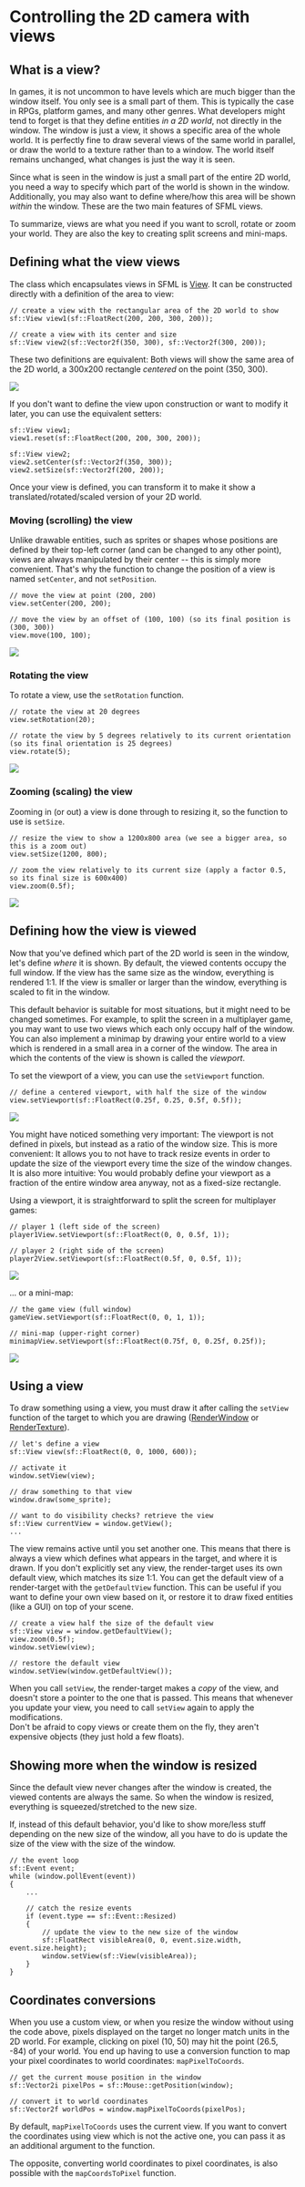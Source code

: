 # Controlling the 2D camera with views

## What is a view?

In games, it is not uncommon to have levels which are much bigger than the window itself. You only see is a small part of them. This is typically the case in RPGs, platform games, and many other genres. What developers might tend to forget is that they define entities *in a 2D world*, not directly in the window. The window is just a view, it shows a specific area of the whole world. It is perfectly fine to draw several views of the same world in parallel, or draw the world to a texture rather than to a window. The world itself remains unchanged, what changes is just the way it is seen. 

Since what is seen in the window is just a small part of the entire 2D world, you need a way to specify which part of the world is shown in the window. Additionally, you may also want to define where/how this area will be shown *within* the window. These are the two main features of SFML views. 

To summarize, views are what you need if you want to scroll, rotate or zoom your world. They are also the key to creating split screens and mini-maps. 

## Defining what the view views

The class which encapsulates views in SFML is [View]({{book.api}}/View.html). It can be constructed directly with a definition of the area to view: 

```
// create a view with the rectangular area of the 2D world to show
sf::View view1(sf::FloatRect(200, 200, 300, 200));

// create a view with its center and size
sf::View view2(sf::Vector2f(350, 300), sf::Vector2f(300, 200));
```

These two definitions are equivalent: Both views will show the same area of the 2D world, a 300x200 rectangle *centered* on the point (350, 300). 

![](images/graphics-view-initial.png)

If you don't want to define the view upon construction or want to modify it later, you can use the equivalent setters: 

```
sf::View view1;
view1.reset(sf::FloatRect(200, 200, 300, 200));

sf::View view2;
view2.setCenter(sf::Vector2f(350, 300));
view2.setSize(sf::Vector2f(200, 200));
```

Once your view is defined, you can transform it to make it show a translated/rotated/scaled version of your 2D world. 

### Moving (scrolling) the view

Unlike drawable entities, such as sprites or shapes whose positions are defined by their top-left corner (and can be changed to any other point), views are always manipulated by their center -- this is simply more convenient. That's why the function to change the position of a view is named `setCenter`, and not `setPosition`. 

```
// move the view at point (200, 200)
view.setCenter(200, 200);

// move the view by an offset of (100, 100) (so its final position is (300, 300))
view.move(100, 100);
```

![](images/graphics-view-translated.png)

### Rotating the view

To rotate a view, use the `setRotation` function. 

```
// rotate the view at 20 degrees
view.setRotation(20);

// rotate the view by 5 degrees relatively to its current orientation (so its final orientation is 25 degrees)
view.rotate(5);
```

![](images/graphics-view-rotated.png)

### Zooming (scaling) the view

Zooming in (or out) a view is done through to resizing it, so the function to use is `setSize`. 

```
// resize the view to show a 1200x800 area (we see a bigger area, so this is a zoom out)
view.setSize(1200, 800);

// zoom the view relatively to its current size (apply a factor 0.5, so its final size is 600x400)
view.zoom(0.5f);
```

![](images/graphics-view-scaled.png)

## Defining how the view is viewed

Now that you've defined which part of the 2D world is seen in the window, let's define *where* it is shown. By default, the viewed contents occupy the full window. If the view has the same size as the window, everything is rendered 1:1. If the view is smaller or larger than the window, everything is scaled to fit in the window. 

This default behavior is suitable for most situations, but it might need to be changed sometimes. For example, to split the screen in a multiplayer game, you may want to use two views which each only occupy half of the window. You can also implement a minimap by drawing your entire world to a view which is rendered in a small area in a corner of the window. The area in which the contents of the view is shown is called the *viewport*. 

To set the viewport of a view, you can use the `setViewport` function. 

```
// define a centered viewport, with half the size of the window
view.setViewport(sf::FloatRect(0.25f, 0.25, 0.5f, 0.5f));
```

![](images/graphics-view-viewport.png)

You might have noticed something very important: The viewport is not defined in pixels, but instead as a ratio of the window size. This is more convenient: It allows you to not have to track resize events in order to update the size of the viewport every time the size of the window changes. It is also more intuitive: You would probably define your viewport as a fraction of the entire window area anyway, not as a fixed-size rectangle. 

Using a viewport, it is straightforward to split the screen for multiplayer games: 

```
// player 1 (left side of the screen)
player1View.setViewport(sf::FloatRect(0, 0, 0.5f, 1));

// player 2 (right side of the screen)
player2View.setViewport(sf::FloatRect(0.5f, 0, 0.5f, 1));
```

![](images/graphics-view-split-screen.png)

... or a mini-map: 

```
// the game view (full window)
gameView.setViewport(sf::FloatRect(0, 0, 1, 1));

// mini-map (upper-right corner)
minimapView.setViewport(sf::FloatRect(0.75f, 0, 0.25f, 0.25f));
```

![](images/graphics-view-minimap.png)

## Using a view

To draw something using a view, you must draw it after calling the `setView` function of the target to which you are drawing ([RenderWindow]({{book.api}}/RenderWindow.html) or [RenderTexture]({{book.api}}/RenderTexture.html)). 

```
// let's define a view
sf::View view(sf::FloatRect(0, 0, 1000, 600));

// activate it
window.setView(view);

// draw something to that view
window.draw(some_sprite);

// want to do visibility checks? retrieve the view
sf::View currentView = window.getView();
...
```

The view remains active until you set another one. This means that there is always a view which defines what appears in the target, and where it is drawn. If you don't explicitly set any view, the render-target uses its own default view, which matches its size 1:1. You can get the default view of a render-target with the `getDefaultView` function. This can be useful if you want to define your own view based on it, or restore it to draw fixed entities (like a GUI) on top of your scene. 

```
// create a view half the size of the default view
sf::View view = window.getDefaultView();
view.zoom(0.5f);
window.setView(view);

// restore the default view
window.setView(window.getDefaultView());
```

When you call `setView`, the render-target makes a *copy* of the view, and doesn't store a pointer to the one that is passed. This means that whenever you update your view, you need to call `setView` again to apply the modifications.  
Don't be afraid to copy views or create them on the fly, they aren't expensive objects (they just hold a few floats). 

## Showing more when the window is resized

Since the default view never changes after the window is created, the viewed contents are always the same. So when the window is resized, everything is squeezed/stretched to the new size. 

If, instead of this default behavior, you'd like to show more/less stuff depending on the new size of the window, all you have to do is update the size of the view with the size of the window. 

```
// the event loop
sf::Event event;
while (window.pollEvent(event))
{
    ...

    // catch the resize events
    if (event.type == sf::Event::Resized)
    {
        // update the view to the new size of the window
        sf::FloatRect visibleArea(0, 0, event.size.width, event.size.height);
        window.setView(sf::View(visibleArea));
    }
}
```

## Coordinates conversions

When you use a custom view, or when you resize the window without using the code above, pixels displayed on the target no longer match units in the 2D world. For example, clicking on pixel (10, 50) may hit the point (26.5, -84) of your world. You end up having to use a conversion function to map your pixel coordinates to world coordinates: `mapPixelToCoords`. 

```
// get the current mouse position in the window
sf::Vector2i pixelPos = sf::Mouse::getPosition(window);

// convert it to world coordinates
sf::Vector2f worldPos = window.mapPixelToCoords(pixelPos);
```

By default, `mapPixelToCoords` uses the current view. If you want to convert the coordinates using view which is not the active one, you can pass it as an additional argument to the function. 

The opposite, converting world coordinates to pixel coordinates, is also possible with the `mapCoordsToPixel` function. 
